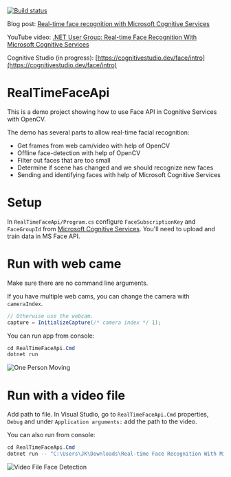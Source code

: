 [![Build status](https://ci.appveyor.com/api/projects/status/s8o64bsqd4agvocm/branch/master?svg=true)](https://ci.appveyor.com/project/jernejk/realtimefaceapi/branch/master)

Blog post: [Real-time face recognition with Microsoft Cognitive Services](https://jkdev.me/real-time-face-recognition/)

YouTube video: [.NET User Group: Real-time Face Recognition With Microsoft Cognitive Services](https://www.youtube.com/watch?v=KCSyRO0KotA)

Cognitive Studio (in progress): [https://cognitivestudio.dev/face/intro](https://cognitivestudio.dev/face/intro)

# RealTimeFaceApi
This is a demo project showing how to use Face API in Cognitive Services with OpenCV.

The demo has several parts to allow real-time facial recognition:
- Get frames from web cam/video with help of OpenCV
- Offline face-detection with help of OpenCV
- Filter out faces that are too small
- Determine if scene has changed and we should recognize new faces
- Sending and identifying faces with help of Microsoft Cognitive Services

# Setup
In `RealTimeFaceApi/Program.cs` configure `FaceSubscriptionKey` and `FaceGroupId` from [Microsoft Cognitive Services](https://azure.microsoft.com/en-au/services/cognitive-services/).
You'll need to upload and train data in MS Face API.

# Run with web came
Make sure there are no command line arguments.

If you have multiple web cams, you can change the camera with `cameraIndex`.

``` C#
// Otherwise use the webcam.
capture = InitializeCapture(/* camera index */ 1);
```

You can run app from console:
``` C#
cd RealTimeFaceApi.Cmd
dotnet run
```

![One Person Moving](one-person-moving.gif)

# Run with a video file
Add path to file. In Visual Studio, go to `RealTimeFaceApi.Cmd` properties, `Debug` and under `Application arguments:` add the path to the video.

You can also run from console:
``` C#
cd RealTimeFaceApi.Cmd
dotnet run -- "C:\Users\JK\Downloads\Real-time Face Recognition With Microsoft Cognitive Services.mp4"
```

![Video File Face Detection](video-face-detection.png)
 
